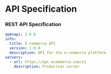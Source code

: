 # API Specification

### REST API Specification
```yaml
openapi: 3.0.0
info:
  title: E-commerce API
  version: 1.0.0
  description: API for the e-commerce platform
servers:
  - url: https://api.ecommerce.com/v1
    description: Production server
```